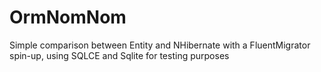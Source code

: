OrmNomNom
=========

Simple comparison between Entity and NHibernate with a FluentMigrator spin-up, using SQLCE and Sqlite for testing purposes
